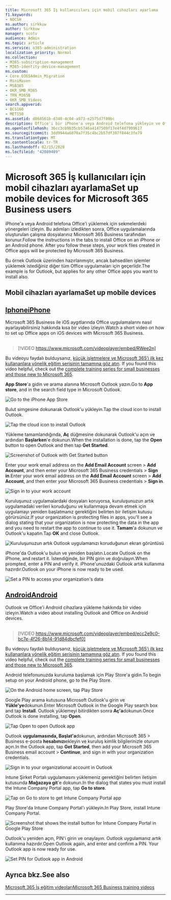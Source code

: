 ```yaml
---
title: Microsoft 365 İş kullanıcıları için mobil cihazları ayarlama
f1.keywords:
- NOCSH
ms.author: sirkkuw
author: Sirkkuw
manager: scotv
audience: Admin
ms.topic: article
ms.service: o365-administration
localization_priority: Normal
ms.collection:
- M365-subscription-management
- M365-identity-device-management
ms.custom:
- Core_O365Admin_Migration
- MiniMaven
- MSB365
- OKR_SMB_M365
- TRN_M365B
- OKR_SMB_Videos
search.appverid:
- BCS160
- MET150
ms.assetid: d868561b-d340-4c04-a973-e2575d7f09bc
description: Office'i bir iPhone'a veya Android telefona yükleyin ve Office uygulamalarındaki iş dosyalarınız Microsoft 365 Business tarafından korunacaktır.
ms.openlocfilehash: 36cc3cb9b35cb5746a4147509f17e4f4d7909617
ms.sourcegitcommit: 3dd9944a6070a7f35c4bc2b57df397f844c3fe79
ms.translationtype: MT
ms.contentlocale: tr-TR
ms.lasthandoff: 02/15/2020
ms.locfileid: "42089489"
---
```

# <a name="set-up-mobile-devices-for-microsoft-365-business-users"></a><span data-ttu-id="f1db6-103">Microsoft 365 İş kullanıcıları için mobil cihazları ayarlama</span><span class="sxs-lookup"><span data-stu-id="f1db6-103">Set up mobile devices for Microsoft 365 Business users</span></span>

<span data-ttu-id="f1db6-p101">iPhone'a veya Android telefona Office'i yüklemek için sekmelerdeki yönergeleri izleyin. Bu adımları izledikten sonra, Office uygulamalarında oluşturulan çalışma dosyalarınız Microsoft 365 Business tarafından korunur.</span><span class="sxs-lookup"><span data-stu-id="f1db6-p101">Follow the instructions in the tabs to install Office on an iPhone or an Android phone. After you follow these steps, your work files created in Office apps will be protected by Microsoft 365 Business.</span></span>

<span data-ttu-id="f1db6-106">Bu örnek Outlook üzerinden hazırlanmıştır, ancak bahsedilen işlemler yüklemek istediğiniz diğer tüm Office uygulamaları için geçerlidir.</span><span class="sxs-lookup"><span data-stu-id="f1db6-106">The example is for Outlook, but applies for any other Office apps you want to install also.</span></span>
  
## <a name="set-up-mobile-devices"></a><span data-ttu-id="f1db6-107">Mobil cihazları ayarlama</span><span class="sxs-lookup"><span data-stu-id="f1db6-107">Set up mobile devices</span></span>

## <a name="iphonetabiphone"></a>[<span data-ttu-id="f1db6-108">Iphone</span><span class="sxs-lookup"><span data-stu-id="f1db6-108">iPhone</span></span>](#tab/iPhone)
  
<span data-ttu-id="f1db6-109">Microsoft 365 Business ile iOS aygıtlarında Office uygulamalarını nasıl ayarlayabilirsiniz hakkında kısa bir video izleyin.</span><span class="sxs-lookup"><span data-stu-id="f1db6-109">Watch a short video on how to set up Office apps on iOS devices with Microsoft 365 Business.</span></span><br><br>

> [!VIDEO https://www.microsoft.com/videoplayer/embed/RWee2n] 

<span data-ttu-id="f1db6-110">Bu videoyu faydalı bulduysanız, [küçük işletmelere ve Microsoft 365’i ilk kez kullananlara yönelik eğitim serisinin tamamına göz atın](https://support.office.com/article/6ab4bbcd-79cf-4000-a0bd-d42ce4d12816).  </span><span class="sxs-lookup"><span data-stu-id="f1db6-110">If you found this video helpful, check out the [complete training series for small businesses and those new to Microsoft 365](https://support.office.com/article/6ab4bbcd-79cf-4000-a0bd-d42ce4d12816).</span></span>

<span data-ttu-id="f1db6-111">**App Store**'a gidin ve arama alanına Microsoft Outlook yazın.</span><span class="sxs-lookup"><span data-stu-id="f1db6-111">Go to **App store**, and in the search field type in Microsoft Outlook.</span></span>
  
![Go to the iPhone App Store](../media/886913de-76e5-4883-8ed0-4eb3ec06188f.png)
  
<span data-ttu-id="f1db6-113">Bulut simgesine dokunarak Outlook'u yükleyin.</span><span class="sxs-lookup"><span data-stu-id="f1db6-113">Tap the cloud icon to install Outlook.</span></span>
  
![Tap the cloud icon to install Outlook](../media/665e1620-948a-4ab8-b914-dca49530142c.png)
  
<span data-ttu-id="f1db6-115">Yükleme tamamlandığında, **Aç** düğmesine dokunarak Outlook'u açın ve ardından **Başlarken**'e dokunun.</span><span class="sxs-lookup"><span data-stu-id="f1db6-115">When the installation is done, tap the **Open** button to open Outlook and then tap **Get Started**.</span></span>
  
![Screenshot of Outlook with Get Started button](../media/005bedec-ae50-4d75-b3bb-e7cef9e2561c.png)
  
<span data-ttu-id="f1db6-117">Enter your work email address on the **Add Email Account** screen \> **Add Account**, and then enter your Microsoft 365 Business credentials \> **Sign in**.</span><span class="sxs-lookup"><span data-stu-id="f1db6-117">Enter your work email address on the **Add Email Account** screen \> **Add Account**, and then enter your Microsoft 365 Business credentials \> **Sign in**.</span></span>
  
![Sign in to your work account](../media/3cef1fb5-7bec-4d3d-8542-872b731ce19f.png)
  
<span data-ttu-id="f1db6-119">Kuruluşunuz uygulamalardaki dosyaları koruyorsa, kuruluşunuzun artık uygulamadaki verileri koruduğunu ve kullanmaya devam etmek için uygulamayı yeniden başlatmanız gerektiğini belirten bir iletişim kutusu görürsünüz.</span><span class="sxs-lookup"><span data-stu-id="f1db6-119">If your organization is protecting files in apps, you'll see a dialog stating that your organization is now protecting the data in the app and you need to restart the app to continue to use it.</span></span> <span data-ttu-id="f1db6-120">**Tamam**'a dokunun ve Outlook'u kapatın.</span><span class="sxs-lookup"><span data-stu-id="f1db6-120">Tap **OK** and close Outlook.</span></span> 
  
![Kuruluşunuzun artık Outlook uygulamanızı koruduğunun ekran görüntüsü](../media/fb4c1c84-b1e9-42e1-8070-c13dcf79fb09.png)
  
<span data-ttu-id="f1db6-122">iPhone'da Outlook'u bulun ve yeniden başlatın.</span><span class="sxs-lookup"><span data-stu-id="f1db6-122">Locate Outlook on the iPhone, and restart it.</span></span> <span data-ttu-id="f1db6-123">İstendiğinde, bir PIN girin ve doğrulayın.</span><span class="sxs-lookup"><span data-stu-id="f1db6-123">When prompted, enter a PIN and verify it.</span></span> <span data-ttu-id="f1db6-124">iPhone'unuzdaki Outlook artık kullanıma hazırdır.</span><span class="sxs-lookup"><span data-stu-id="f1db6-124">Outlook on your iPhone is now ready to be used.</span></span>
  
![Set a PIN to access your organization's data](../media/64f2630b-3164-47a4-9dd6-ca0c29ed5fb3.png)
  
## <a name="androidtabandroid"></a>[<span data-ttu-id="f1db6-126">Android</span><span class="sxs-lookup"><span data-stu-id="f1db6-126">Android</span></span>](#tab/Android)
  
<span data-ttu-id="f1db6-127">Outlook ve Office'i Android cihazlara yükleme hakkında bir video izleyin.</span><span class="sxs-lookup"><span data-stu-id="f1db6-127">Watch a video about installing Outlook and Office on Android devices.</span></span><br><br>

> [!VIDEO https://www.microsoft.com/videoplayer/embed/ecc2e9c0-bc7e-4f26-8b14-91d84dbcfef0] 

<span data-ttu-id="f1db6-128">Bu videoyu faydalı bulduysanız, [küçük işletmelere ve Microsoft 365’i ilk kez kullananlara yönelik eğitim serisinin tamamına göz atın](https://support.office.com/article/6ab4bbcd-79cf-4000-a0bd-d42ce4d12816).  </span><span class="sxs-lookup"><span data-stu-id="f1db6-128">If you found this video helpful, check out the [complete training series for small businesses and those new to Microsoft 365](https://support.office.com/article/6ab4bbcd-79cf-4000-a0bd-d42ce4d12816).</span></span>

<span data-ttu-id="f1db6-129">Android telefonunuzda kuruluma başlamak için Play Store'a gidin.</span><span class="sxs-lookup"><span data-stu-id="f1db6-129">To begin setup on your Android phone, go to the Play Store.</span></span>
  
![On the Android home screen, tap Play Store](../media/93df88e7-c778-40e1-b35e-868ca6e97f6c.png)
  
<span data-ttu-id="f1db6-131">Google Play arama kutusuna Microsoft Outlook'u girin ve **Yükle'ye**dokunun.</span><span class="sxs-lookup"><span data-stu-id="f1db6-131">Enter Microsoft Outlook in the Google Play search box and tap **Install**.</span></span> <span data-ttu-id="f1db6-132">Outlook yüklemeyi bitirdikten sonra **Aç'a**dokunun.</span><span class="sxs-lookup"><span data-stu-id="f1db6-132">Once Outlook is done installing, tap **Open**.</span></span>
  
![Tap Open to open Outlook app](../media/8b4c5937-8875-4b5a-a5b6-b8c6c9cd6240.png)
  
<span data-ttu-id="f1db6-134">Outlook **uygulamasında, Başlat'a**dokunun, ardından Microsoft 365 \> Business e-posta **hesabınızı**ekleyin ve kuruluş kimlik bilgilerinizle oturum açın.</span><span class="sxs-lookup"><span data-stu-id="f1db6-134">In the Outlook app, tap **Get Started**, then add your Microsoft 365 Business email account \> **Continue**, and sign in with your organization credentials.</span></span>
  
![Sign in to your organizational account in Outlook](../media/18f67c66-4bab-4b99-94bd-080839312e29.png)
  
<span data-ttu-id="f1db6-136">Intune Şirket Portalı uygulamasını yüklemeniz gerektiğini belirten iletişim kutusunda **Mağazaya git**'e dokunun.</span><span class="sxs-lookup"><span data-stu-id="f1db6-136">In the dialog that states you must install the Intune Company Portal app, tap **Go to store**.</span></span>
  
![Tap on Go to store to get Intune Company Portal app](../media/a702d712-5622-45dd-a511-b1adaee63071.png)
  
<span data-ttu-id="f1db6-138">Play Store'da Intune Company Portal'ı yükleyin.</span><span class="sxs-lookup"><span data-stu-id="f1db6-138">In Play Store, install Intune Company Portal.</span></span>
  
![Screenshot that shows the install button for Intune Company Portal in Google Play Store](../media/5e0408f2-3f37-44dd-80ed-13ca2ac6df0c.png)
  
<span data-ttu-id="f1db6-p105">Outlook'u yeniden açın, PIN'i girin ve onaylayın. Outlook uygulamanız artık kullanıma hazırdır.</span><span class="sxs-lookup"><span data-stu-id="f1db6-p105">Open Outlook again, and enter and confirm a PIN. Your Outlook app is now ready for use.</span></span>
  
![Set  PIN for Outlook app in Android](../media/edb91afb-f1ed-451a-bc6b-8ccba664e055.png)

## <a name="see-also"></a><span data-ttu-id="f1db6-143">Ayrıca bkz.</span><span class="sxs-lookup"><span data-stu-id="f1db6-143">See also</span></span>

[<span data-ttu-id="f1db6-144">Microsoft 365 İş eğitim videoları</span><span class="sxs-lookup"><span data-stu-id="f1db6-144">Microsoft 365 Business training videos</span></span>](https://support.office.com/article/6ab4bbcd-79cf-4000-a0bd-d42ce4d12816)

---
